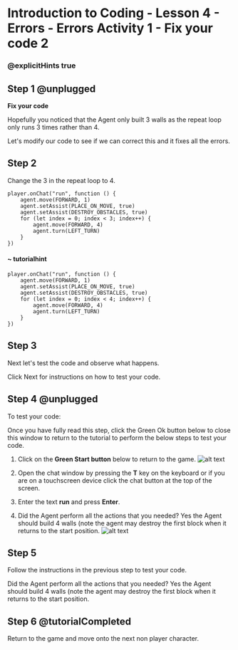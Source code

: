# Introduction to Coding - Lesson 4 - Errors - Errors Activity 1 - Fix your code 2
### @explicitHints true

## Step 1 @unplugged
**Fix your code**

Hopefully you noticed that the Agent only built 3 walls as the repeat loop only runs 3 times rather than 4.

Let's modify our code to see if we can correct this and it fixes all the errors.

## Step 2 
Change the 3 in the repeat loop to 4.
```template
player.onChat("run", function () {
    agent.move(FORWARD, 1)
    agent.setAssist(PLACE_ON_MOVE, true)
    agent.setAssist(DESTROY_OBSTACLES, true)
    for (let index = 0; index < 3; index++) {
        agent.move(FORWARD, 4)
        agent.turn(LEFT_TURN)
    }
})
```
#### ~ tutorialhint
```blocks
player.onChat("run", function () {
    agent.move(FORWARD, 1)
    agent.setAssist(PLACE_ON_MOVE, true)
    agent.setAssist(DESTROY_OBSTACLES, true)
    for (let index = 0; index < 4; index++) {
        agent.move(FORWARD, 4)
        agent.turn(LEFT_TURN)
    }
})
```

## Step 3
Next let's test the code and observe what happens.

Click Next for instructions on how to test your code.

## Step 4 @unplugged
To test your code:

Once you have fully read this step, click the Green Ok button below to close this window to return to the tutorial to perform the below steps to test your code.

1. Click on the **Green Start button** below to return to the game.
![alt text](https://introductionv3.codingcredentials.com/Lesson3/3.1.1/images/4.jpg?raw=true "Start")


2. Open the chat window by pressing the **T** key on the keyboard or if you are on a touchscreen device click the chat button at the top of the screen.


3. Enter the text **run** and press **Enter**.


4. Did the Agent perform all the actions that you needed? 
Yes the Agent should build 4 walls (note the agent may destroy the first block when it returns to the start position.
![alt text](https://introductionv3.codingcredentials.com/Lesson6/6.1.3/images/1.jpg?raw=true "Run")

## Step 5
Follow the instructions in the previous step to test your code.

Did the Agent perform all the actions that you needed? 
Yes the Agent should build 4 walls (note the agent may destroy the first block when it returns to the start position.

## Step 6 @tutorialCompleted
Return to the game and move onto the next non player character.
